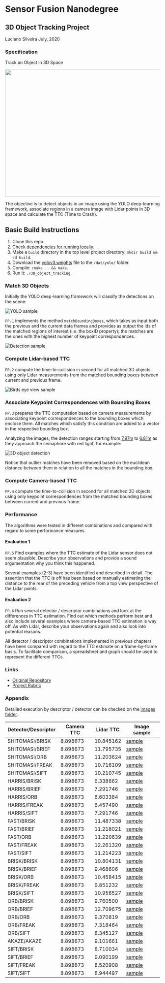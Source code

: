 # Sensor Fusion Nanodegree

## 3D Object Tracking Project
Luciano Silveira
July, 2020

### Specification

Track an Object in 3D Space

<img src="images/course_code_structure.png" width="779" height="414" />

The objective is to detect objects in an image using the YOLO deep-learning framework, associate regions in a camera image with Lidar points in 3D space and calculate the TTC (Time to Crash).

## Basic Build Instructions

1. Clone this repo.
2. Check [dependencies for running locally](https://github.com/udacity/SFND_3D_Object_Tracking#dependencies-for-running-locally).
3. Make a `build` directory in the top level project directory: `mkdir build && cd build`.
4. Download the [yolov3.weights](https://pjreddie.com/media/files/yolov3.weights) file to the `/dat/yolo/` folder.
5. Compile: `cmake .. && make`.
6. Run it: `./3D_object_tracking`.

### Match 3D Objects

Initially the YOLO deep-learning framework will classify the detections on the scene:

![YOLO sample](./images/objectclassification01.png)

`FP.1` implements the method `matchBoundingBoxes`, which takes as input both the previous and the current data frames and provides as output the ids of the matched regions of interest (i.e. the boxID property); the matches are the ones with the highest number of keypoint correspondences.

![Detection sample](./images/detect01.png)

### Compute Lidar-based TTC

`FP.2` compute the time-to-collision in second for all matched 3D objects using only Lidar measurements from the matched bounding boxes between current and previous frame.

![Birds eye view sample](./images/birdseyeview01.png)

### Associate Keypoint Correspondences with Bounding Boxes

`FP.3` prepares the TTC computation based on camera measurements by associating keypoint correspondences to the bounding boxes which enclose them. All matches which satisfy this condition are added to a vector in the respective bounding box.

Analyzing the images, the detection ranges starting from [7.97m](./images/3d_object_detect01.png) to [6.81m](./images/3d_object_detect03.png) as they approach the semaphore with red light, for example:

![3D object detection](./images/3d_object_detect02.png)

Notice that outlier matches have been removed based on the euclidean distance between them in relation to all the matches in the bounding box.

### Compute Camera-based TTC

`FP.4` compute the time-to-collision in second for all matched 3D objects using only keypoint correspondences from the matched bounding boxes between current and previous frame.

### Performance

The algorithms were tested in different combinations and compared with regard to some performance measures.

#### Evaluation 1

`FP.5` Find examples where the TTC estimate of the Lidar sensor does not seem plausible. Describe your observations and provide a sound argumentation why you think this happened.

Several examples (2-3) have been identified and described in detail. The assertion that the TTC is off has been based on manually estimating the distance to the rear of the preceding vehicle from a top view perspective of the Lidar points.

#### Evaluation 2

`FP.6` Run several detector / descriptor combinations and look at the differences in TTC estimation. Find out which methods perform best and also include several examples where camera-based TTC estimation is way off. As with Lidar, describe your observations again and also look into potential reasons.

All detector / descriptor combinations implemented in previous chapters have been compared with regard to the TTC estimate on a frame-by-frame basis. To facilitate comparison, a spreadsheet and graph should be used to represent the different TTCs.

### Links

 * [Original Repository](https://github.com/udacity/SFND_3D_Object_Tracking)
 * [Project Rubric](https://review.udacity.com/#!/rubrics/2550/view)

### Appendix

Detailed execution by descriptor / detector can be checked on the [images folder](./data/).

|Detector/Descriptor|Camera TTC|Lidar TTC|Image sample|
|---|---|---|---|
|SHITOMASI/BRISK|8.898673|10.845162|[sample](./images/SHITOMASI_BRISK_0016.png)|
|SHITOMASI/BRIEF|8.898673|11.795735|[sample](./images/SHITOMASI_BRIEF_0016.png)|
|SHITOMASI/ORB|8.898673|11.203624|[sample](./images/SHITOMASI_ORB_0016.png)|
|SHITOMASI/FREAK|8.898673|10.716109|[sample](./images/SHITOMASI_FREAK_0016.png)|
|SHITOMASI/SIFT|8.898673|10.210745|[sample](./images/SHITOMASI_SIFT_0016.png)|
|HARRIS/BRISK|8.898673|6.338662|[sample](./images/HARRIS_BRISK_0016.png)|
|HARRIS/BRIEF|8.898673|7.291746|[sample](./images/HARRIS_BRIEF_0016.png)|
|HARRIS/ORB|8.898673|6.603384|[sample](./images/HARRIS_ORB_0016.png)|
|HARRIS/FREAK|8.898673|6.457490|[sample](./images/HARRIS_FREAK_0016.png)|
|HARRIS/SIFT|8.898673|7.291746|[sample](./images/HARRIS_SIFT_0016.png)|
|FAST/BRISK|8.898673|11.487338|[sample](./images/FAST_BRISK_0016.png)|
|FAST/BRIEF|8.898673|11.218021|[sample](./images/FAST_BRIEF_0016.png)|
|FAST/ORB|8.898673|11.220639|[sample](./images/FAST_ORB_0016.png)|
|FAST/FREAK|8.898673|12.261320|[sample](./images/FAST_FREAK_0016.png)|
|FAST/SIFT|8.898673|11.214223|[sample](./images/FAST_SIFT_0016.png)|
|BRISK/BRISK|8.898673|10.804131|[sample](./images/BRISK_BRISK_0016.png)|
|BRISK/BRIEF|8.898673|9.468606|[sample](./images/BRISK_BRIEF_0016.png)|
|BRISK/ORB|8.898673|10.458415|[sample](./images/BRISK_ORB_0016.png)|
|BRISK/FREAK|8.898673|9.851232|[sample](./images/BRISK_FREAK_0016.png)|
|BRISK/SIFT|8.898673|10.956527|[sample](./images/BRISK_SIFT_0016.png)|
|ORB/BRISK|8.898673|9.760500|[sample](./images/ORB_BRISK_0016.png)|
|ORB/BRIEF|8.898673|12.709675|[sample](./images/ORB_BRIEF_0016.png)|
|ORB/ORB|8.898673|9.370819|[sample](./images/ORB_ORB_0016.png)|
|ORB/FREAK|8.898673|7.318464|[sample](./images/ORB_FREAK_0016.png)|
|ORB/SIFT|8.898673|8.345127|[sample](./images/ORB_SIFT_0016.png)|
|AKAZE/AKAZE|8.898673|9.101661|[sample](./images/AKAZE_AKAZE_0016.png)|
|SIFT/BRISK|8.898673|8.710034|[sample](./images/SIFT_BRISK_0016.png)|
|SIFT/BRIEF|8.898673|9.090199|[sample](./images/SIFT_BRIEF_0016.png)|
|SIFT/FREAK|8.898673|8.520908|[sample](./images/SIFT_FREAK_0016.png)|
|SIFT/SIFT|8.898673|8.944497|[sample](./images/SIFT_SIFT_0016.png)|
